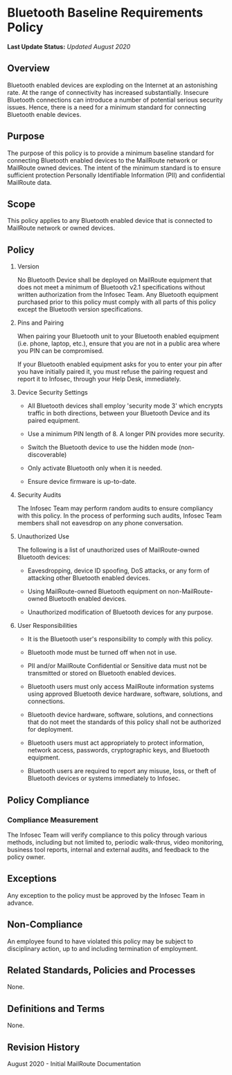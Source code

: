 # Bluetooth Baseline Requirements Policy

**Last Update Status:** *Updated August 2020*

## Overview

Bluetooth enabled devices are exploding on the Internet at an
astonishing rate. At the range of connectivity has increased
substantially. Insecure Bluetooth connections can introduce a number of
potential serious security issues. Hence, there is a need for a minimum
standard for connecting Bluetooth enable devices.

## Purpose

The purpose of this policy is to provide a minimum baseline standard for
connecting Bluetooth enabled devices to the MailRoute network or
MailRoute owned devices. The intent of the minimum standard is to
ensure sufficient protection Personally Identifiable Information (PII)
and confidential MailRoute data.

## Scope

This policy applies to any Bluetooth enabled device that is connected to
MailRoute network or owned devices.

## Policy

1. Version

    No Bluetooth Device shall be deployed on MailRoute equipment that
does not meet a minimum of Bluetooth v2.1 specifications without written
authorization from the Infosec Team. Any Bluetooth equipment purchased
prior to this policy must comply with all parts of this policy except
the Bluetooth version specifications.

1. Pins and Pairing

    When pairing your Bluetooth unit to your Bluetooth enabled equipment
(i.e. phone, laptop, etc.), ensure that you are not in a public area
where you PIN can be compromised.

    If your Bluetooth enabled equipment asks for you to enter your pin after
you have initially paired it, you must refuse the pairing request and
report it to Infosec, through your Help Desk, immediately.

1. Device Security Settings

    -   All Bluetooth devices shall employ 'security mode 3' which encrypts
    traffic in both directions, between your Bluetooth Device and its
    paired equipment.

    -   Use a minimum PIN length of 8. A longer PIN provides more security.

    -   Switch the Bluetooth device to use the hidden mode
    (non-discoverable)

    -   Only activate Bluetooth only when it is needed.

    -   Ensure device firmware is up-to-date.

1. Security Audits

    The Infosec Team may perform random audits to ensure compliancy with
this policy. In the process of performing such audits, Infosec Team
members shall not eavesdrop on any phone conversation.

1. Unauthorized Use

    The following is a list of unauthorized uses of MailRoute-owned
Bluetooth devices:

    -   Eavesdropping, device ID spoofing, DoS attacks, or any form of
    attacking other Bluetooth enabled devices.

    -   Using MailRoute-owned Bluetooth equipment on non-MailRoute-owned Bluetooth enabled devices.

    -   Unauthorized modification of Bluetooth devices for any purpose.

1.  User Responsibilities

    -   It is the Bluetooth user's responsibility to comply with this
    policy.

    -   Bluetooth mode must be turned off when not in use.

    -   PII and/or MailRoute Confidential or Sensitive data must not
    be transmitted or stored on Bluetooth enabled devices.

    -   Bluetooth users must only access MailRoute information
    systems using approved Bluetooth device hardware, software,
    solutions, and connections.

    -   Bluetooth device hardware, software, solutions, and connections that
    do not meet the standards of this policy shall not be authorized for
    deployment.

    -   Bluetooth users must act appropriately to protect information,
    network access, passwords, cryptographic keys, and Bluetooth
    equipment.

    -   Bluetooth users are required to report any misuse, loss, or theft of
    Bluetooth devices or systems immediately to Infosec.

## Policy Compliance

### Compliance Measurement

The Infosec Team will verify compliance to this policy through various
methods, including but not limited to, periodic walk-thrus, video
monitoring, business tool reports, internal and external audits, and
feedback to the policy owner.

## Exceptions

Any exception to the policy must be approved by the Infosec Team in
advance.

## Non-Compliance

An employee found to have violated this policy may be subject to
disciplinary action, up to and including termination of employment.

## Related Standards, Policies and Processes

None.

## Definitions and Terms

None.

## Revision History

August 2020 - Initial MailRoute Documentation